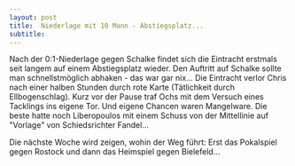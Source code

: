 ```yaml
---
layout: post
title:  Niederlage mit 10 Mann - Abstiegsplatz...
subtitle:  
---
```


Nach der 0:1-Niederlage gegen Schalke findet sich die Eintracht erstmals seit langem auf einem Abstiegsplatz wieder. Den Auftritt auf Schalke sollte man schnellstmöglich abhaken - das war gar nix... Die Eintracht verlor Chris nach einer halben Stunden durch rote Karte (Tätlichkeit durch Ellbogenschlag). Kurz vor der Pause traf Ochs mit dem Versuch eines Tacklings ins eigene Tor. Und eigene Chancen waren Mangelware. Die beste hatte noch Liberopoulos mit einem Schuss von der Mittellinie auf "Vorlage" von Schiedsrichter Fandel...

Die nächste Woche wird zeigen, wohin der Weg führt: Erst das Pokalspiel gegen Rostock und dann das Heimspiel gegen Bielefeld...
